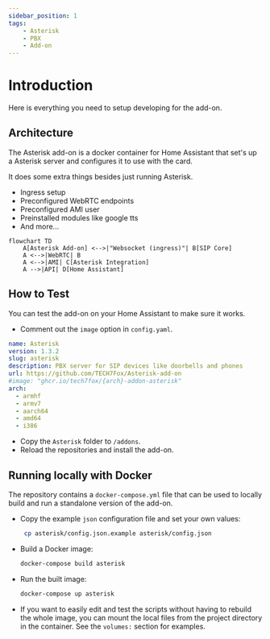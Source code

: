 ```yaml
---
sidebar_position: 1
tags:
    - Asterisk
    - PBX
    - Add-on
---
```


# Introduction

Here is everything you need to setup developing for the add-on.

## Architecture

The Asterisk add-on is a docker container for Home Assistant that set's up a Asterisk server and configures it to use with the card.

It does some extra things besides just running Asterisk.

- Ingress setup
- Preconfigured WebRTC endpoints
- Preconfigured AMI user
- Preinstalled modules like google tts
- And more...

```mermaid
flowchart TD
    A[Asterisk Add-on] <-->|"Websocket (ingress)"| B[SIP Core]
    A <-->|WebRTC| B
    A <-->|AMI| C[Asterisk Integration]
    A -->|API| D[Home Assistant]
```

## How to Test

You can test the add-on on your Home Assistant to make sure it works.

- Comment out the `image` option in `config.yaml`.

```yaml title="config.yaml" {6-6}
name: Asterisk
version: 1.3.2
slug: asterisk
description: PBX server for SIP devices like doorbells and phones
url: https://github.com/TECH7Fox/Asterisk-add-on
#image: "ghcr.io/tech7fox/{arch}-addon-asterisk"
arch:
  - armhf
  - armv7
  - aarch64
  - amd64
  - i386
``` 

- Copy the `Asterisk` folder to `/addons`.
- Reload the repositories and install the add-on.

## Running locally with Docker

The repository contains a `docker-compose.yml` file that can be used to locally build and run a standalone version of the add-on.

- Copy the example `json` configuration file and set your own values:
  ```bash
   cp asterisk/config.json.example asterisk/config.json
  ```
- Build a Docker image:
  ```bash
  docker-compose build asterisk
  ```
- Run the built image:
  ```bash
  docker-compose up asterisk
  ```
- If you want to easily edit and test the scripts without having to rebuild the whole image, you can mount the local files from the project directory in the container. 
See the `volumes:` section for examples.